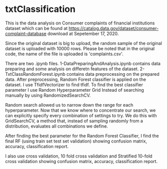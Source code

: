 # txtClassification
This is the data analysis on Consumer complaints of financial institutions dataset which can be found at 
https://catalog.data.gov/dataset/consumer-complaint-database download at Sepetember 17, 2020.

Since the original dataset is big to upload, the random sample of the original dataset is uploaded with 10000 rows.
Please be noted that in the original code, the name of the file is uploaded is 'complaints.csv'. 

There are two .ipynb files. 
1-DataPreparingAndAnalysis.ipynb contains data preparing and some analysis on differetn features of the dataset.
2- TxtClassRandomForest.ipynb contains data preprocessing on the prepared data. After preprocessing, Random Forest classifier is applied on the dataset.
I use TfidfVectorizer to find tfidf. To find the best classifier parameter I use Random Hyperparameter Grid Instead of searching manually by using RandomizedSearchCV.

Random search allowed us to narrow down the range for each hyperparameter. Now that we know where to concentrate our search, we can explicitly specify every combination of settings to try. We do this with GridSearchCV, a method that, instead of sampling randomly from a distribution, evaluates all combinations we define.

After finding the best parameter for the Random Forest Classifier, I find the final RF (using train set test set validation) showing confusion matrix, accuracy, classification report.

I also use cross validation, 10 fold cross validation and Stratified 10-fold cross validation showing confusion matrix, accuracy, classification report.
